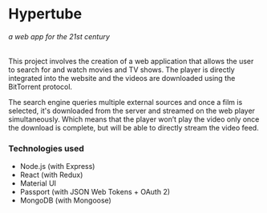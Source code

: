 # Hypertube
###### *a web app for the 21st century*

This project involves the creation of a web application that allows the user to search for and watch movies and TV shows. The player is directly integrated into the website and the videos are downloaded using the BitTorrent protocol.

The search engine queries multiple external sources and once a film is selected, it's downloaded from the server and streamed on the web player simultaneously. Which means that the player won’t play the video only once the download is complete, but will be able to directly stream the video feed.


### Technologies used
* Node.js (with Express)
* React (with Redux)
* Material UI
* Passport (with JSON Web Tokens + OAuth 2)
* MongoDB (with Mongoose)
